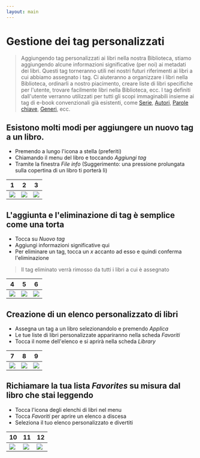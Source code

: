 ```yaml
---
layout: main
---
```


# Gestione dei tag personalizzati

> Aggiungendo tag personalizzati ai libri nella nostra Biblioteca, stiamo aggiungendo alcune informazioni significative (per noi) ai metadati dei libri. Questi tag torneranno utili nei nostri futuri riferimenti ai libri a cui abbiamo assegnato i tag. Ci aiuteranno a organizzare i libri nella Biblioteca, ordinarli a nostro piacimento, creare liste di libri specifiche per l'utente, trovare facilmente libri nella Biblioteca, ecc.
> I tag definiti dall'utente verranno utilizzati per tutti gli scopi immaginabili insieme ai tag di e-book convenzionali già esistenti, come [Serie](), [Autori](), [Parole chiave](), [Generi](), ecc.

## Esistono molti modi per aggiungere un **nuovo tag** a un libro.

* Premendo a lungo l'icona a stella (preferiti)
* Chiamando il menu del libro e toccando _Aggiungi tag_
* Tramite la finestra _File info_ (Suggerimento: una pressione prolungata sulla copertina di un libro ti porterà lì)

|1|2|3|
|-|-|-|
|![](1.png)|![](2.png)|![](3.png)|

## L'aggiunta e l'eliminazione di tag è semplice come una torta

* Tocca su _Nuovo tag_
* Aggiungi informazioni significative qui
* Per eliminare un tag, tocca un _x_ accanto ad esso e quindi conferma l'eliminazione
> Il tag eliminato verrà rimosso da tutti i libri a cui è assegnato

|4|5|6|
|-|-|-|
|![](4.png)|![](5.png)|![](6.png)|

## Creazione di un elenco personalizzato di libri

* Assegna un tag a un libro selezionandolo e premendo _Applica_
* Le tue liste di libri personalizzate appariranno nella scheda _Favoriti_
* Tocca il nome dell'elenco e si aprirà nella scheda _Library_

|7|8|9|
|-|-|-|
|![](7.png)|![](8.png)|![](9.png)|

## Richiamare la tua lista _Favorites_ su misura dal libro che stai leggendo

* Tocca l'icona degli elenchi di libri nel menu
* Tocca _Favoriti_ per aprire un elenco a discesa
* Seleziona il tuo elenco personalizzato e divertiti

|10|11|12|
|-|-|-|
|![](10.png)|![](11.png)|![](12.png)|
